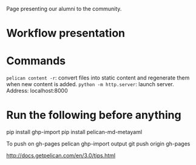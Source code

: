 Page presenting our alumni to the community.

# Workflow presentation

# Commands
`pelican content -r`: convert files into static content and regenerate them when new content is added.
`python -m http.server`: launch server. Address: localhost:8000

# Run the following before anything
pip install ghp-import
pip install pelican-md-metayaml

To push on gh-pages
pelican
ghp-import output
git push origin gh-pages

http://docs.getpelican.com/en/3.0/tips.html